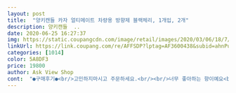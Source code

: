 ```yaml
---
layout: post 
title:  "양키캔들 카자 얼티메이트 차량용 방향제 블랙체리, 1개입, 2개" 
description: 양키캔들  ..
date: 2020-06-25 16:27:37 
img: https://static.coupangcdn.com/image/retail/images/2020/03/06/18/7/e6a87103-c8f6-4f0c-ba46-adc8b3b61302.jpg 
linkUrl: https://link.coupang.com/re/AFFSDP?lptag=AF3600438&subid=ahnPublicAsk&pageKey=1326126550&itemId=2348800923&vendorItemId=70436999022&traceid=V0-113-c05c9ff7ec2b9fd5 
categories: [1014] 
color: 5A8DF3 
price: 19800 
author: Ask View Shop 
cont:  "●구매후기●<br/>고민하지마시고 주문하세요.<br/><br/>너무 좋아하는 향이예요<br/>너무싼가격에 좋은상품 굿입니다<br/>다시 포장되어 있어서<br/>방향제도 좋아요!<br/>배송은 말할것도없구요<br/>비닐포장 안에<br/>상콤 달콤<br/>상품은 말하믄 입아프구요ㅋ<br/>세심해서 좋아요<br/>요건 달콤한냄새랄까.<br/>.<br/>누구라도 부담없는 향이예요.<br/> 은은하니 좋내요.<br/> 앞으로는 계속 요것만 사서 차에 달아야 겠어요.<br/>  지속력은 아직 차에 부착한지 이틀밖에 안되서 모르겠지만 향은 좋은것 같아요.<br/>지속력이 오래같으면 좋겠는데 잘 사용해보겠습니다.<br/><br/>원래 양키캔들중 블랙체리를 제일 좋아하고<br/>원래 저희 차에 쓰던거 똑같은걸로 주문했네요<br/>은은한 체리향이  정말좋네요<br/>잘쓸께요!<br/>차안에 넣어놨는데요<br/>차에 타면 향기가 나 행복하네요<br/>향도 생각보다 오래가고<br/>향에 워낙 민감해서 향이 진하게 나는것에는 알레르기 반응이 일어나는데 이건 괞찮아요.<br/>^^<br/>향이 날아가지 않아요<br/>향이 은은해요.<br/> 너무강한것보다는 나은것같아요.<br/> 역시 블랙체리가 가장 좋아요<br/>향초도 많이 쓰는데<br/>고민하지마시고 주문하세요.<br/><br/>너무 좋아하는 향이예요<br/>너무싼가격에 좋은상품 굿입니다<br/>다시 포장되어 있어서<br/>방향제도 좋아요!<br/>배송은 말할것도없구요<br/>비닐포장 안에<br/>상콤 달콤<br/>상품은 말하믄 입아프구요ㅋ<br/>세심해서 좋아요<br/>요건 달콤한냄새랄까.<br/>.<br/>누구라도 부담없는 향이예요.<br/> 은은하니 좋내요.<br/> 앞으로는 계속 요것만 사서 차에 달아야 겠어요.<br/>  지속력은 아직 차에 부착한지 이틀밖에 안되서 모르겠지만 향은 좋은것 같아요.<br/>지속력이 오래같으면 좋겠는데 잘 사용해보겠습니다.<br/><br/>원래 양키캔들중 블랙체리를 제일 좋아하고<br/>원래 저희 차에 쓰던거 똑같은걸로 주문했네요<br/>은은한 체리향이  정말좋네요<br/>잘쓸께요!<br/>차안에 넣어놨는데요<br/>차에 타면 향기가 나 행복하네요<br/>향도 생각보다 오래가고<br/>향에 워낙 민감해서 향이 진하게 나는것에는 알레르기 반응이 일어나는데 이건 괞찮아요.<br/>^^<br/>향이 날아가지 않아요<br/>향이 은은해요.<br/> 너무강한것보다는 나은것같아요.<br/> 역시 블랙체리가 가장 좋아요<br/>향초도 많이 쓰는데<br/>" 
---
```

